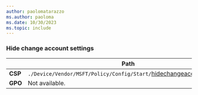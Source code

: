 ```yaml
---
author: paolomatarazzo
ms.author: paoloma
ms.date: 10/30/2023
ms.topic: include
---
```


### Hide change account settings

|  | Path |
|--|--|
| **CSP** | `./Device/Vendor/MSFT/Policy/Config/Start/`[hidechangeaccountsettings](/windows/client-management/mdm/policy-csp-start#hidechangeaccountsettings)|
| **GPO** | Not available. |
